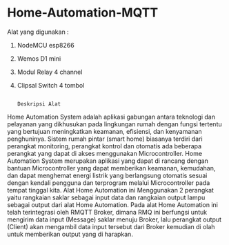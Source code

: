 # Home-Automation-MQTT

Alat yang digunakan :
  1. NodeMCU esp8266
  2. Wemos D1 mini
  3. Modul Relay 4 channel
  4. Clipsal Switch 4 tombol
  
  
  
                                                                            Deskripsi Alat
   Home Automation System adalah aplikasi gabungan antara teknologi dan pelayanan yang dikhusukan pada lingkungan rumah dengan fungsi tertentu yang bertujuan meningkatkan keamanan, efisiensi, dan kenyamanan penghuninya. Sistem rumah pintar (smart home) biasanya terdiri dari perangkat monitoring, perangkat kontrol dan otomatis ada beberapa perangkat yang dapat di akses menggunakan Microcontroller.
Home Automation System merupakan aplikasi yang dapat di rancang dengan bantuan Microcontroller yang dapat memberikan keamanan, kemudahan, dan dapat menghemat energi listrik yang berlangsung otomatis sesuai dengan kendali pengguna dan terprogram melalui Microcontroller pada tempat tinggal kita.
Alat Home Automation ini Menggunakan 2 perangkat yaitu rangkaian saklar sebagai input data dan rangkaian output lampu sebagai output dari alat Home Automation. Pada alat Home Automation ini telah terintegrasi oleh RMQTT Broker, dimana RMQ ini berfungsi untuk mengirim data input (Message) saklar menuju Broker, lalu perangkat output (Client) akan mengambil data input tersebut dari Broker kemudian di olah untuk memberikan output yang di harapkan.
